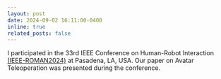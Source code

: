```yaml
---
layout: post
date: 2024-09-02 16:11:00-0400
inline: true
related_posts: false
---
```

I participated in the 33rd IEEE Conference on Human-Robot Interaction [(IEEE-ROMAN2024)](https://www.ro-man2024.org/) at Pasadena, LA, USA. Our paper on Avatar Teleoperation was presented during the conference.
